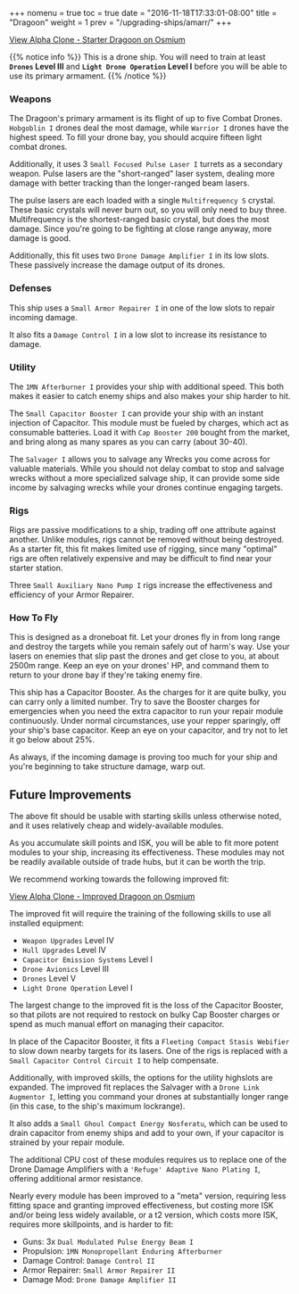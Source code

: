 +++
nomenu = true
toc = true
date = "2016-11-18T17:33:01-08:00"
title = "Dragoon"
weight = 1
prev = "/upgrading-ships/amarr/"
+++

<object type="image/svg+xml" data="https://o.smium.org/api/convert/118662/svg/118662-alpha-clone---starter-dragoon.svg?privatetoken=7996869113878151168"><a href="https://o.smium.org/loadout/private/118662/7996869113878151168">View Alpha Clone - Starter Dragoon on Osmium</a></object>

{{% notice info %}}
This is a drone ship.  You will need to train at least **`Drones` Level III**
and **`Light Drone Operation` Level I** before you will be able to use its primary armament.
{{% /notice %}}

### Weapons

The Dragoon's primary armament is its flight of up to five Combat Drones.
`Hobgoblin I` drones deal the most damage, while `Warrior I` drones have the highest speed.
To fill your drone bay, you should acquire fifteen light combat drones.

Additionally, it uses 3 `Small Focused Pulse Laser I` turrets as a secondary weapon.
Pulse lasers are the "short-ranged" laser system, dealing more damage with better tracking
than the longer-ranged beam lasers.

The pulse lasers are each loaded with a single `Multifrequency S` crystal.
These basic crystals will never burn out, so you will only need to buy three.
Multifrequency is the shortest-ranged basic crystal, but does the most damage.
Since you're going to be fighting at close range anyway, more damage is good.

Additionally, this fit uses two `Drone Damage Amplifier I` in its low slots.
These passively increase the damage output of its drones.

### Defenses

This ship uses a `Small Armor Repairer I` in one of the low slots to repair incoming damage.

It also fits a `Damage Control I` in a low slot to increase its resistance to damage.

### Utility

The `1MN Afterburner I` provides your ship with additional speed. This both makes it easier to
catch enemy ships and also makes your ship harder to hit.

The `Small Capacitor Booster I` can provide your ship with an instant injection of Capacitor.
This module must be fueled by charges, which act as consumable batteries.  Load it with 
`Cap Booster 200` bought from the market, and bring along as many spares as you can carry (about 30-40).

The `Salvager I` allows you to salvage any Wrecks you come across for valuable materials.
While you should not delay combat to stop and salvage wrecks without a more specialized salvage ship,
it can provide some side income by salvaging wrecks while your drones continue engaging targets.

### Rigs

Rigs are passive modifications to a ship, trading off one attribute against another.
Unlike modules, rigs cannot be removed without being destroyed. 
As a starter fit, this fit makes limited use of rigging, since many "optimal" rigs
are often relatively expensive and may be difficult to find near your starter station.

Three `Small Auxiliary Nano Pump I` rigs increase the effectiveness and efficiency of your Armor Repairer.

### How To Fly

This is designed as a droneboat fit.  Let your drones fly in from long range and destroy
the targets while you remain safely out of harm's way.  Use your lasers on enemies
that slip past the drones and get close to you, at about 2500m range.  Keep an eye on your drones' HP,
and command them to return to your drone bay if they're taking enemy fire.

This ship has a Capacitor Booster.  As the charges for it are quite bulky,
you can carry only a limited number.  Try to save the Booster charges for emergencies
when you need the extra capacitor to run your repair module continuously. 
Under normal circumstances, use your repper sparingly, off your ship's base capacitor.
Keep an eye on your capacitor, and try not to let it go below about 25%.

As always, if the incoming damage is proving too much for your ship
and you're beginning to take structure damage, warp out.

## Future Improvements

The above fit should be usable with starting skills unless otherwise noted,
and it uses relatively cheap and widely-available modules.  

As you accumulate skill points and ISK, you will be able to fit more potent
modules to your ship, increasing its effectiveness.  These modules may not be
readily available outside of trade hubs, but it can be worth the trip.

We recommend working towards the following improved fit:

<object type="image/svg+xml" data="https://o.smium.org/api/convert/118663/svg/118663-alpha-clone---improved-dragoon.svg?privatetoken=4464276976982556672"><a href="https://o.smium.org/loadout/private/118663/4464276976982556672">View Alpha Clone - Improved Dragoon on Osmium</a></object>

The improved fit will require the training of the following skills to use all installed equipment:

* `Weapon Upgrades` Level IV
* `Hull Upgrades` Level IV
* `Capacitor Emission Systems` Level I
* `Drone Avionics` Level III
* `Drones` Level V
* `Light Drone Operation` Level I

The largest change to the improved fit is the loss of the Capacitor Booster,
so that pilots are not required to restock on bulky Cap Booster charges or spend
as much manual effort on managing their capacitor.

In place of the Capacitor Booster, it fits a `Fleeting Compact Stasis Webifier`
to slow down nearby targets for its lasers.  One of the rigs is replaced with a
`Small Capacitor Control Circuit I` to help compensate.

Additionally, with improved skills, the options for the utility highslots are expanded.
The improved fit replaces the Salvager with a `Drone Link Augmentor I`, letting you command
your drones at substantially longer range (in this case, to the ship's maximum lockrange).

It also adds a `Small Ghoul Compact Energy Nosferatu`, which can be used to drain capacitor
from enemy ships and add to your own, if your capacitor is strained by your repair module.

The additional CPU cost of these modules requires us to replace one of the Drone Damage Amplifiers
with a `'Refuge' Adaptive Nano Plating I`, offering additional armor resistance.

Nearly every module has been improved to a "meta" version, requiring less fitting space
and granting improved effectiveness, but costing more ISK and/or being less widely available,
or a t2 version, which costs more ISK, requires more skillpoints, and is harder to fit:

 * Guns: 3x `Dual Modulated Pulse Energy Beam I`
 * Propulsion: `1MN Monopropellant Enduring Afterburner`
 * Damage Control: `Damage Control II`
 * Armor Repairer: `Small Armor Repairer II`
 * Damage Mod: `Drone Damage Amplifier II`